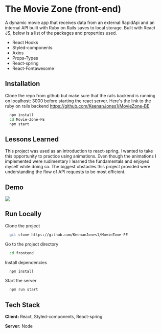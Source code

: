 # The Movie Zone (front-end)

A dynamic movie app that receives data from an external RapidApi and an internal API built with Ruby on Rails saves to local storage. Built with React JS, below is a list of the packages and properties used.

- React Hooks
- Styled-components
- Axios
- Props-Types
- React-spring
- React-Fontawesome

## Installation

Clone the repo from github
but make sure that the rails backend is running on localhost: 3000 before starting the react server.
Here's the link to the ruby on rails backend https://github.com/KeenanJones1/MovieZone-BE

```bash
  npm install
  cd Movie-Zone-FE
  npm start
```

## Lessons Learned

This project was used as an introduction to react-spring. I wanted to take this opportunity to practice using animations.
Even though the animations I implemented were rudimentary I learned the fundamentals and enjoyed myself while doing so. The biggest obstacles this project provided were understanding the flow of API requests to be most efficient.

## Demo

![](https://media4.giphy.com/media/KgJ3X3qSuMSq9VRw94/giphy.gif?cid=790b7611a3e63c3ca6c2e7e872c9bbc9efcd3e2c79b0fdce&rid=giphy.gif&ct=g)

## Run Locally

Clone the project

```bash
  git clone https://github.com/KeenanJones1/MovieZone-FE
```

Go to the project directory

```bash
  cd frontend
```

Install dependencies

```bash
  npm install
```

Start the server

```bash
  npm run start
```

## Tech Stack

**Client:** React, Styled-components, React-spring

**Server:** Node
